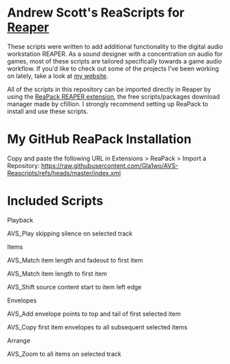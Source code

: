 # Andrew Scott's ReaScripts for [Reaper](https://www.reaper.fm/)

These scripts were written to add additional functionality to the digital audio workstation REAPER. As a sound designer with a concentration on audio for games, most of these scripts are tailored specifically towards a game audio workflow. If you'd like to check out some of the projects I've been working on lately, take a look at [my website](https://www.andrewvscott.com/).

All of the scripts in this repository can be imported directly in Reaper by using the [ReaPack REAPER extension](https://reapack.com/), the free scripts/packages download manager made by cfillion. I strongly recommend setting up ReaPack to install and use these scripts.

# My GitHub ReaPack Installation

Copy and paste the following URL in Extensions > ReaPack > Import a Repository: https://raw.githubusercontent.com/Gla1wo/AVS-Reascripts/refs/heads/master/index.xml

# Included Scripts

Playback


AVS_Play skipping silence on selected track


Items


AVS_Match item length and fadeout to first item

AVS_Match item length to first item

AVS_Shift source content start to item left edge


Envelopes


AVS_Add envelope points to top and tail of first selected item

AVS_Copy first item envelopes to all subsequent selected items


Arrange


AVS_Zoom to all items on selected track


